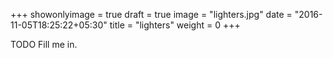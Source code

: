 +++
showonlyimage = true
draft = true
image = "lighters.jpg"
date = "2016-11-05T18:25:22+05:30"
title = "lighters"
weight = 0
+++

TODO Fill me in.

